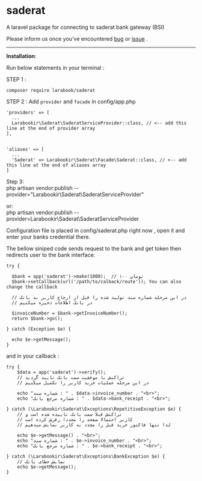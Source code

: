 # saderat
A laravel package for connecting to saderat bank gateway (BSI)

Please inform us once you've encountered [bug](https://github.com/larabook/gateway/issues) or [issue](https://github.com/larabook/gateway/issues)  .
  
----------


**Installation**:

Run below statements in your terminal :

STEP 1 : 

    composer require larabook/saderat
    
STEP 2 : Add `provider` and `facade` in config/app.php

    'providers' => [
      ...
      Larabookir\Saderat\SaderatServiceProvider::class, // <-- add this line at the end of provider array
    ],


    'aliases' => [
      ...
      'Saderat' => Larabookir\Saderat\Facade\Saderat::class, // <-- add this line at the end of aliases array
    ]

Step 3:  
    php artisan vendor:publish --provider="Larabookir\Saderat\SaderatServiceProvider" 

or:  
    php artisan vendor:publish --provider=Larabookir\Saderat\SaderatServiceProvider
 



Configuration file is placed in config/saderat.php right now , open it and enter your banks credential there.

The bellow siniped code sends request to the bank and get token then redirects user to the bank interface:

    try {

      $bank = app('saderat')->make(1000);  // ۱۰۰ تومان
      $bank->setCallback(url('/path/to/calback/route')); You can also change the callback  

      // در این مرحله شماره سند تولید شده را قبل از ارجاع کاربر به بانک
      // در بانک اطلاعات ذخیره میکنیم

      $invoiceNumber = $bank->getInvoiceNumber();
      return $bank->go();
       
    } catch (Exception $e) {

      echo $e->getMessage();
    }
 
 
and in your callback :

    try {
        $data = app('saderat')->verify();
        // تراکنش با موفقیت سمت بانک تایید گردید
        // در این مرحله عملیات خرید کاربر را تکمیل میکنیم
        
        echo "شماره سند : " . $data->invoice_number . "<br>";
        echo "شماره مرجع بانک : " . $data->bank_receipt . "<br>";

    } catch (\Larabookir\Saderat\Exceptions\RepetitiveException $e) {
        // تراکنش قبلا سمت بانک تاییده شده است و
        // کاربر احتمالا صفحه را مجددا رفرش کرده است
        // لذا تنها فاکتور خرید قبل را مجدد به کاربر نمایش میدهیم

        echo $e->getMessage() . "<br>";
        echo "شماره سند : " . $e->invoice_number . "<br>";
        echo "شماره مرجع بانک : " . $e->bank_receipt . "<br>";

    } catch (\Larabookir\Saderat\Exceptions\BankException $e) {
        // نمایش خطای بانک
        echo $e->getMessage();
    }
